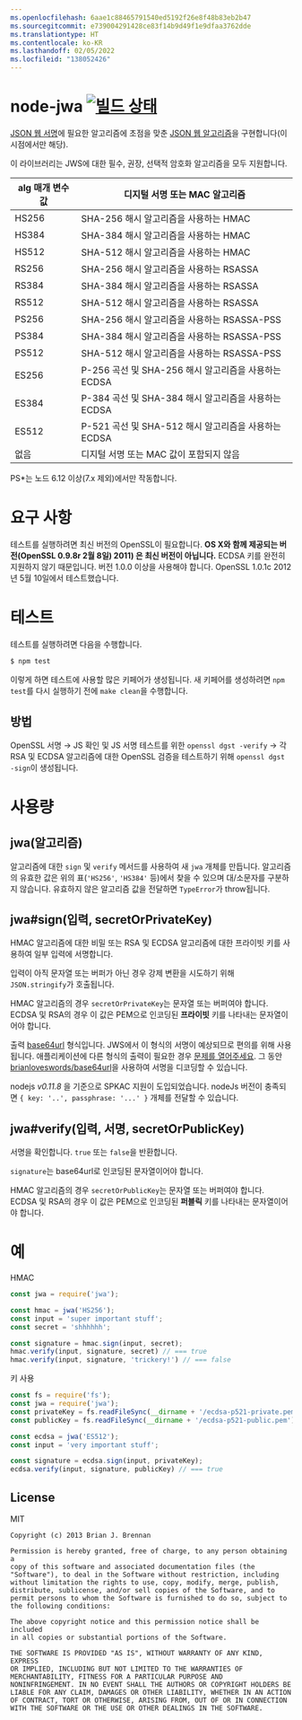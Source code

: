 ```yaml
---
ms.openlocfilehash: 6aae1c88465791540ed5192f26e8f48b83eb2b47
ms.sourcegitcommit: e739004291428ce83f14b9d49f1e9dfaa3762dde
ms.translationtype: HT
ms.contentlocale: ko-KR
ms.lasthandoff: 02/05/2022
ms.locfileid: "138052426"
---
```

# <a name="node-jwa-build-statushttpstravis-ciorgbrianloveswordsnode-jwa"></a>node-jwa [![빌드 상태](https://travis-ci.org/brianloveswords/node-jwa.svg?branch=master)](https://travis-ci.org/brianloveswords/node-jwa)

[JSON 웹 서명](http://self-issued.info/docs/draft-ietf-jose-json-web-signature.html)에 필요한 알고리즘에 초점을 맞춘 [JSON 웹 알고리즘](http://tools.ietf.org/id/draft-ietf-jose-json-web-algorithms-08.html)을 구현합니다(이 시점에서만 해당).

이 라이브러리는 JWS에 대한 필수, 권장, 선택적 암호화 알고리즘을 모두 지원합니다.

alg 매개 변수 값 | 디지털 서명 또는 MAC 알고리즘
----------------|----------------------------
HS256 | SHA-256 해시 알고리즘을 사용하는 HMAC
HS384 | SHA-384 해시 알고리즘을 사용하는 HMAC
HS512 | SHA-512 해시 알고리즘을 사용하는 HMAC
RS256 | SHA-256 해시 알고리즘을 사용하는 RSASSA
RS384 | SHA-384 해시 알고리즘을 사용하는 RSASSA
RS512 | SHA-512 해시 알고리즘을 사용하는 RSASSA
PS256 | SHA-256 해시 알고리즘을 사용하는 RSASSA-PSS
PS384 | SHA-384 해시 알고리즘을 사용하는 RSASSA-PSS
PS512 | SHA-512 해시 알고리즘을 사용하는 RSASSA-PSS
ES256 | P-256 곡선 및 SHA-256 해시 알고리즘을 사용하는 ECDSA
ES384 | P-384 곡선 및 SHA-384 해시 알고리즘을 사용하는 ECDSA
ES512 | P-521 곡선 및 SHA-512 해시 알고리즘을 사용하는 ECDSA
없음 | 디지털 서명 또는 MAC 값이 포함되지 않음

PS*는 노드 6.12 이상(7.x 제외)에서만 작동합니다.

# <a name="requirements"></a>요구 사항

테스트를 실행하려면 최신 버전의 OpenSSL이 필요합니다. **OS X와 함께 제공되는 버전(OpenSSL 0.9.8r 2월 8일)
2011) 은 최신 버전이 아닙니다.** ECDSA 키를 완전히 지원하지 않기 때문입니다. 버전 1.0.0 이상을 사용해야 합니다. OpenSSL 1.0.1c 2012년 5월 10일에서 테스트했습니다.

# <a name="testing"></a>테스트

테스트를 실행하려면 다음을 수행합니다.

```bash
$ npm test
```

이렇게 하면 테스트에 사용할 많은 키페어가 생성됩니다. 새 키페어를 생성하려면 `npm test`를 다시 실행하기 전에 `make clean`을 수행합니다.

## <a name="methodology"></a>방법

OpenSSL 서명 → JS 확인 및 JS 서명 테스트를 위한 `openssl dgst -verify` → 각 RSA 및 ECDSA 알고리즘에 대한 OpenSSL 검증을 테스트하기 위해 `openssl dgst -sign`이 생성됩니다.

# <a name="usage"></a>사용량

## <a name="jwaalgorithm"></a>jwa(알고리즘)

알고리즘에 대한 `sign` 및 `verify` 메서드를 사용하여 새 `jwa` 개체를 만듭니다. 알고리즘의 유효한 값은 위의 표(`'HS256'`, `'HS384'` 등)에서 찾을 수 있으며 대/소문자를 구분하지 않습니다. 유효하지 않은 알고리즘 값을 전달하면 `TypeError`가 throw됩니다.


## <a name="jwasigninput-secretorprivatekey"></a>jwa#sign(입력, secretOrPrivateKey)

HMAC 알고리즘에 대한 비밀 또는 RSA 및 ECDSA 알고리즘에 대한 프라이빗 키를 사용하여 일부 입력에 서명합니다.

입력이 아직 문자열 또는 버퍼가 아닌 경우 강제 변환을 시도하기 위해 `JSON.stringify`가 호출됩니다.

HMAC 알고리즘의 경우 `secretOrPrivateKey`는 문자열 또는 버퍼여야 합니다. ECDSA 및 RSA의 경우 이 값은 PEM으로 인코딩된 **프라이빗** 키를 나타내는 문자열이어야 합니다.

출력 [base64url](http://en.wikipedia.org/wiki/Base64#URL_applications) 형식입니다. JWS에서 이 형식의 서명이 예상되므로 편의를 위해 사용됩니다. 애플리케이션에 다른 형식의 출력이 필요한 경우 [문제를 열어주세요](https://github.com/brianloveswords/node-jwa/issues). 그 동안 [brianloveswords/base64url](https://github.com/brianloveswords/base64url)을 사용하여 서명을 디코딩할 수 있습니다.

nodejs *v0.11.8* 을 기준으로 SPKAC 지원이 도입되었습니다. nodeJs 버전이 충족되면 `{ key: '..', passphrase: '...' }` 개체를 전달할 수 있습니다.


## <a name="jwaverifyinput-signature-secretorpublickey"></a>jwa#verify(입력, 서명, secretOrPublicKey)

서명을 확인합니다. `true` 또는 `false`을 반환합니다.

`signature`는 base64url로 인코딩된 문자열이어야 합니다.

HMAC 알고리즘의 경우 `secretOrPublicKey`는 문자열 또는 버퍼여야 합니다. ECDSA 및 RSA의 경우 이 값은 PEM으로 인코딩된 **퍼블릭** 키를 나타내는 문자열이어야 합니다.


# <a name="example"></a>예

HMAC
```js
const jwa = require('jwa');

const hmac = jwa('HS256');
const input = 'super important stuff';
const secret = 'shhhhhh';

const signature = hmac.sign(input, secret);
hmac.verify(input, signature, secret) // === true
hmac.verify(input, signature, 'trickery!') // === false
```

키 사용
```js
const fs = require('fs');
const jwa = require('jwa');
const privateKey = fs.readFileSync(__dirname + '/ecdsa-p521-private.pem');
const publicKey = fs.readFileSync(__dirname + '/ecdsa-p521-public.pem');

const ecdsa = jwa('ES512');
const input = 'very important stuff';

const signature = ecdsa.sign(input, privateKey);
ecdsa.verify(input, signature, publicKey) // === true
```
## <a name="license"></a>License

MIT

```
Copyright (c) 2013 Brian J. Brennan

Permission is hereby granted, free of charge, to any person obtaining a
copy of this software and associated documentation files (the
"Software"), to deal in the Software without restriction, including
without limitation the rights to use, copy, modify, merge, publish,
distribute, sublicense, and/or sell copies of the Software, and to
permit persons to whom the Software is furnished to do so, subject to
the following conditions:

The above copyright notice and this permission notice shall be included
in all copies or substantial portions of the Software.

THE SOFTWARE IS PROVIDED "AS IS", WITHOUT WARRANTY OF ANY KIND, EXPRESS
OR IMPLIED, INCLUDING BUT NOT LIMITED TO THE WARRANTIES OF
MERCHANTABILITY, FITNESS FOR A PARTICULAR PURPOSE AND
NONINFRINGEMENT. IN NO EVENT SHALL THE AUTHORS OR COPYRIGHT HOLDERS BE
LIABLE FOR ANY CLAIM, DAMAGES OR OTHER LIABILITY, WHETHER IN AN ACTION
OF CONTRACT, TORT OR OTHERWISE, ARISING FROM, OUT OF OR IN CONNECTION
WITH THE SOFTWARE OR THE USE OR OTHER DEALINGS IN THE SOFTWARE.
```
